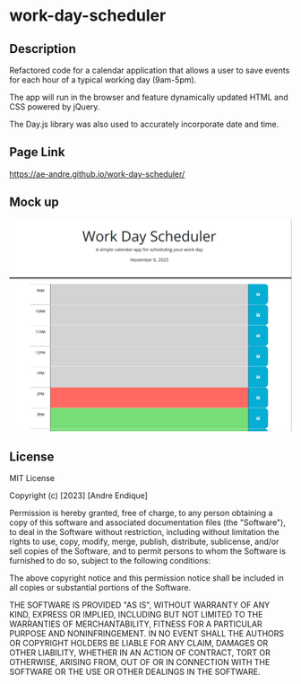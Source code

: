 # work-day-scheduler

## Description

Refactored code for a calendar application that allows a user to save events for each hour of a typical working day (9am-5pm).

The app will run in the browser and feature dynamically updated HTML and CSS powered by jQuery.

The Day.js library was also used to accurately incorporate date and time.

## Page Link

https://ae-andre.github.io/work-day-scheduler/

## Mock up

![The work day scheduler includes a title, description, current date, and hourly time blocks with save buttons.](./Assets/Images/work%20day%20scheduler%20mock%20up.jpg)

## License

MIT License

Copyright (c) [2023] [Andre Endique]

Permission is hereby granted, free of charge, to any person obtaining a copy
of this software and associated documentation files (the "Software"), to deal
in the Software without restriction, including without limitation the rights
to use, copy, modify, merge, publish, distribute, sublicense, and/or sell
copies of the Software, and to permit persons to whom the Software is
furnished to do so, subject to the following conditions:

The above copyright notice and this permission notice shall be included in all
copies or substantial portions of the Software.

THE SOFTWARE IS PROVIDED "AS IS", WITHOUT WARRANTY OF ANY KIND, EXPRESS OR
IMPLIED, INCLUDING BUT NOT LIMITED TO THE WARRANTIES OF MERCHANTABILITY,
FITNESS FOR A PARTICULAR PURPOSE AND NONINFRINGEMENT. IN NO EVENT SHALL THE
AUTHORS OR COPYRIGHT HOLDERS BE LIABLE FOR ANY CLAIM, DAMAGES OR OTHER
LIABILITY, WHETHER IN AN ACTION OF CONTRACT, TORT OR OTHERWISE, ARISING FROM,
OUT OF OR IN CONNECTION WITH THE SOFTWARE OR THE USE OR OTHER DEALINGS IN THE
SOFTWARE.
